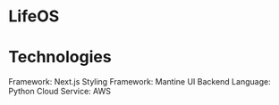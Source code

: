 # LifeOS

# Technologies

Framework: Next.js
Styling Framework: Mantine UI
Backend Language: Python
Cloud Service: AWS
